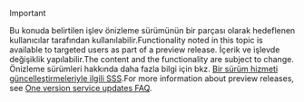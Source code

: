 > [!IMPORTANT]
> <span data-ttu-id="1dd35-101">Bu konuda belirtilen işlev önizleme sürümünün bir parçası olarak hedeflenen kullanıcılar tarafından kullanılabilir.</span><span class="sxs-lookup"><span data-stu-id="1dd35-101">Functionality noted in this topic is available to targeted users as part of a preview release.</span></span> <span data-ttu-id="1dd35-102">İçerik ve işlevde değişiklik yapılabilir.</span><span class="sxs-lookup"><span data-stu-id="1dd35-102">The content and the functionality are subject to change.</span></span> <span data-ttu-id="1dd35-103">Önizleme sürümleri hakkında daha fazla bilgi için bkz. [Bir sürüm hizmeti güncelleştirmeleriyle ilgili SSS](https://docs.microsoft.com/en-us/dynamics365/unified-operations/fin-and-ops/get-started/one-version).</span><span class="sxs-lookup"><span data-stu-id="1dd35-103">For more information about preview releases, see [One version service updates FAQ](https://docs.microsoft.com/en-us/dynamics365/unified-operations/fin-and-ops/get-started/one-version).</span></span>
